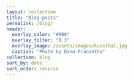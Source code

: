 ```yaml
---
layout: collection
title: "Blog posts"
permalink: /blog/
header:
  overlay_color: "#000"
  overlay_filter: "0.3"
  overlay_image: /assets/images/kunsthal.jpg
  caption: "Photo by Danu Pranantha"
collection: blog
sort_by: date
sort_order: reverse
---
```


<link rel="stylesheet" href="{{ '/assets/css/customs.css' | relative_url }}">
<!-- Your blog content here -->